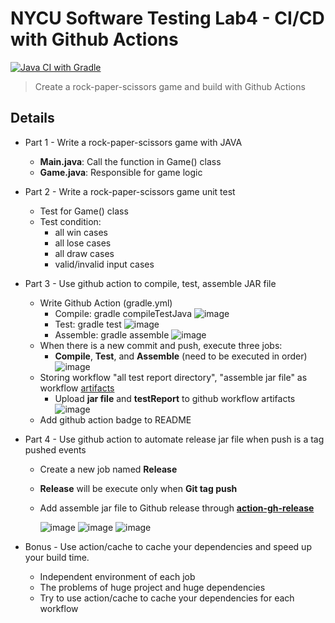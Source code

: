 # NYCU Software Testing Lab4 - CI/CD with Github Actions
[![Java CI with Gradle](https://github.com/littlehanli/st_nycu_lab4_309553004/actions/workflows/gradle.yml/badge.svg)](https://github.com/littlehanli/st_nycu_lab4_309553004/actions/workflows/gradle.yml)


>Create a rock-paper-scissors game and build with Github Actions


## Details

* Part 1 - Write a rock-paper-scissors game with JAVA
    * **Main.java**: Call the function in Game() class
    * **Game.java**: Responsible for game logic

* Part 2 - Write a rock-paper-scissors game unit test
    * Test for Game() class
    * Test condition:
        *  all win cases
        *  all lose cases
        *  all draw cases
        *  valid/invalid input cases

* Part 3 - Use github action to compile, test, assemble JAR file
    * Write Github Action (gradle.yml)
        * Compile: gradle compileTestJava
            ![image](https://imgur.com/0A4BlBC.png)
        * Test: gradle test
            ![image](https://imgur.com/ZOJiT89.png)
        * Assemble: gradle assemble
            ![image](https://imgur.com/WcWV79h.png)
    * When there is a new commit and push, execute three jobs:
        * **Compile**, **Test**, and **Assemble** (need to be executed in order)
        ![image](https://imgur.com/N6hoAtj.png)
    * Storing workflow "all test report directory", "assemble jar file" as workflow [artifacts](https://github.com/actions/upload-artifact)
        * Upload **jar file** and **testReport** to github workflow artifacts
        ![image](https://imgur.com/wk0G0Hf.png)
    * Add github action badge to README

* Part 4 - Use github action to automate release jar file when push is a tag pushed events
    * Create a new job named **Release**
    * **Release** will be execute only when **Git tag push**
    * Add assemble jar file to Github release through **[action-gh-release](https://github.com/softprops/action-gh-release)**

      ![image](https://imgur.com/ZHYOPhw.png)
      ![image](https://imgur.com/b6F9spL.png)
      ![image](https://imgur.com/kYdtcNN.png)


* Bonus - Use action/cache to cache your dependencies and speed up your build time.
    * Independent environment of each job
    * The problems of huge project and huge dependencies
    * Try to use action/cache to cache your dependencies for each workflow


